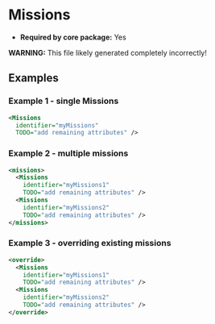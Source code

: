 # Missions

- **Required by core package:** Yes

**WARNING:** This file likely generated completely incorrectly!

## Examples

### Example 1 - single Missions

```xml
<Missions
  identifier="myMissions"
  TODO="add remaining attributes" />
```

### Example 2 - multiple missions

```xml
<missions>
  <Missions
    identifier="myMissions1"
    TODO="add remaining attributes" />
  <Missions
    identifier="myMissions2"
    TODO="add remaining attributes" />
</missions>
```

### Example 3 - overriding existing missions

```xml
<override>
  <Missions
    identifier="myMissions1"
    TODO="add remaining attributes" />
  <Missions
    identifier="myMissions2"
    TODO="add remaining attributes" />
</override>
```

